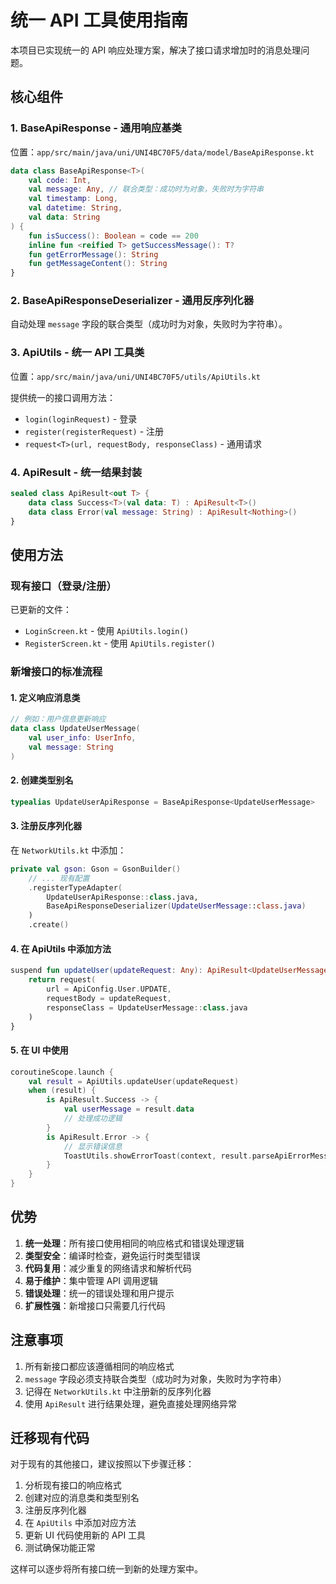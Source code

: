 # 统一 API 工具使用指南

本项目已实现统一的 API 响应处理方案，解决了接口请求增加时的消息处理问题。

## 核心组件

### 1. BaseApiResponse<T> - 通用响应基类

位置：`app/src/main/java/uni/UNI4BC70F5/data/model/BaseApiResponse.kt`

```kotlin
data class BaseApiResponse<T>(
    val code: Int,
    val message: Any, // 联合类型：成功时为对象，失败时为字符串
    val timestamp: Long,
    val datetime: String,
    val data: String
) {
    fun isSuccess(): Boolean = code == 200
    inline fun <reified T> getSuccessMessage(): T?
    fun getErrorMessage(): String
    fun getMessageContent(): String
}
```

### 2. BaseApiResponseDeserializer<T> - 通用反序列化器

自动处理 `message` 字段的联合类型（成功时为对象，失败时为字符串）。

### 3. ApiUtils - 统一 API 工具类

位置：`app/src/main/java/uni/UNI4BC70F5/utils/ApiUtils.kt`

提供统一的接口调用方法：
- `login(loginRequest)` - 登录
- `register(registerRequest)` - 注册
- `request<T>(url, requestBody, responseClass)` - 通用请求

### 4. ApiResult<T> - 统一结果封装

```kotlin
sealed class ApiResult<out T> {
    data class Success<T>(val data: T) : ApiResult<T>()
    data class Error(val message: String) : ApiResult<Nothing>()
}
```

## 使用方法

### 现有接口（登录/注册）

已更新的文件：
- `LoginScreen.kt` - 使用 `ApiUtils.login()`
- `RegisterScreen.kt` - 使用 `ApiUtils.register()`

### 新增接口的标准流程

#### 1. 定义响应消息类

```kotlin
// 例如：用户信息更新响应
data class UpdateUserMessage(
    val user_info: UserInfo,
    val message: String
)
```

#### 2. 创建类型别名

```kotlin
typealias UpdateUserApiResponse = BaseApiResponse<UpdateUserMessage>
```

#### 3. 注册反序列化器

在 `NetworkUtils.kt` 中添加：

```kotlin
private val gson: Gson = GsonBuilder()
    // ... 现有配置
    .registerTypeAdapter(
        UpdateUserApiResponse::class.java, 
        BaseApiResponseDeserializer(UpdateUserMessage::class.java)
    )
    .create()
```

#### 4. 在 ApiUtils 中添加方法

```kotlin
suspend fun updateUser(updateRequest: Any): ApiResult<UpdateUserMessage> {
    return request(
        url = ApiConfig.User.UPDATE,
        requestBody = updateRequest,
        responseClass = UpdateUserMessage::class.java
    )
}
```

#### 5. 在 UI 中使用

```kotlin
coroutineScope.launch {
    val result = ApiUtils.updateUser(updateRequest)
    when (result) {
        is ApiResult.Success -> {
            val userMessage = result.data
            // 处理成功逻辑
        }
        is ApiResult.Error -> {
            // 显示错误信息
            ToastUtils.showErrorToast(context, result.parseApiErrorMessage())
        }
    }
}
```

## 优势

1. **统一处理**：所有接口使用相同的响应格式和错误处理逻辑
2. **类型安全**：编译时检查，避免运行时类型错误
3. **代码复用**：减少重复的网络请求和解析代码
4. **易于维护**：集中管理 API 调用逻辑
5. **错误处理**：统一的错误处理和用户提示
6. **扩展性强**：新增接口只需要几行代码

## 注意事项

1. 所有新接口都应该遵循相同的响应格式
2. `message` 字段必须支持联合类型（成功时为对象，失败时为字符串）
3. 记得在 `NetworkUtils.kt` 中注册新的反序列化器
4. 使用 `ApiResult` 进行结果处理，避免直接处理网络异常

## 迁移现有代码

对于现有的其他接口，建议按照以下步骤迁移：

1. 分析现有接口的响应格式
2. 创建对应的消息类和类型别名
3. 注册反序列化器
4. 在 `ApiUtils` 中添加对应方法
5. 更新 UI 代码使用新的 API 工具
6. 测试确保功能正常

这样可以逐步将所有接口统一到新的处理方案中。